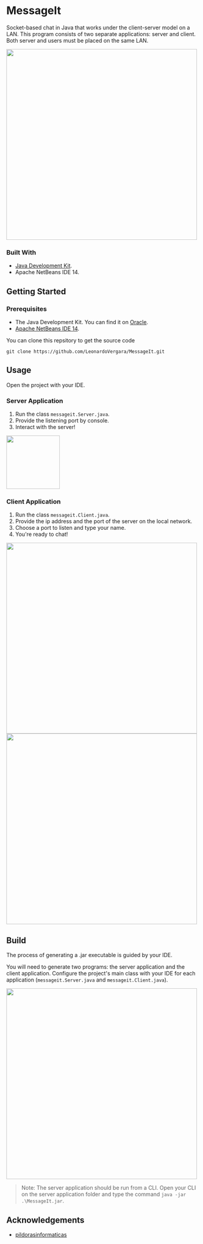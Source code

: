 # MessageIt
Socket-based chat in Java that works under the client-server model on a LAN. This program consists of two separate applications: server and client. Both server and users must be placed on the same LAN.

<img src="https://user-images.githubusercontent.com/73978713/176770899-9d9a8fca-af59-4591-bcf6-d1b0ff73386c.png" height="500">

### Built With

 - [Java Development Kit](https://www.oracle.com/java/technologies/downloads/).
 - Apache NetBeans IDE 14.

## Getting Started
### Prerequisites

 - The Java Development Kit. You can find it on [Oracle](https://www.oracle.com/java/technologies/downloads/).
 - [Apache NetBeans IDE 14](https://netbeans.apache.org).

You can clone this repsitory to get the source code

    git clone https://github.com/LeonardoVergara/MessageIt.git

## Usage

Open the project with your IDE.

### Server Application

  1. Run the class `messageit.Server.java`.
  2. Provide the listening port by console.
  3. Interact with the server!
  <img src="https://user-images.githubusercontent.com/73978713/176770895-a399eef5-23ee-4b1f-8102-14a60a6f4fa1.png" height="140">

### Client Application

 1. Run the class `messageit.Client.java`.
 2. Provide the ip address and the port of the server on the local network.
 3. Choose a port to listen and type your name.
 4. You're ready to chat!
 
 <img src="https://user-images.githubusercontent.com/73978713/176770904-73af4fa3-a91f-4d79-bf50-4172ddd0840e.png" height="500">
 <img src="https://user-images.githubusercontent.com/73978713/176770899-9d9a8fca-af59-4591-bcf6-d1b0ff73386c.png" height="500">
 
## Build

The process of generating a .jar executable is guided by your IDE.

You will need to generate two programs: the server application and the client application. Configure the project's main class with your IDE for each application (`messageit.Server.java` and `messageit.Client.java`).

<img src="https://user-images.githubusercontent.com/73978713/176773195-6ae7a368-34cd-4a8b-b8ea-cb1e1eb33a11.png" height="500">

> Note: The server application should be run from a CLI. Open your CLI on the server application folder and type the command `java -jar .\MessageIt.jar`.

## Acknowledgements

 - [pildorasinformaticas](https://youtube.com/playlist?list=PLU8oAlHdN5BktAXdEVCLUYzvDyqRQJ2lk)
